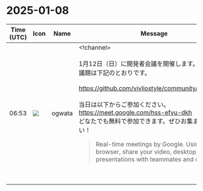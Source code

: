 # 2025-01-08

|Time (UTC)|Icon|Name|Message|
|---|---|---|---|
|06:53|![](https://avatars.slack-edge.com/2019-11-22/845042642576_070441337abaca9fb7b3_72.png)|ogwata|<!channel><br><br>1月12日（日）に開発者会議を開催します。<br>議題は下記のとおりです。<br><br><https://github.com/vivliostyle/community/issues/135><br><br>当日は以下からご参加ください。<br><https://meet.google.com/hss-efyu-dkh><br>どなたでも無料で参加できます。ぜひお集まりください！<br><blockquote>Real-time meetings by Google. Using your browser, share your video, desktop, and presentations with teammates and customers.</blockquote><br><blockquote>| date                 | time        | location |<br>| -------------------- | ----------- | -------- |<br>| January 12, 2025 JST | 14:00_16:00 | Online   |<br><br>• Meeting Log<br><br>*Agenda*<br><br>• *Vivliostyle.js*（<https://github.com/MurakamiShinyu|@MurakamiShinyu>）  <br>   • 前月からの報告と今後の予定<br>• *Vivliostyle CLI*（<https://github.com/spring-raining|@spring-raining>, <https://github.com/MurakamiShinyu|@MurakamiShinyu>）  <br>   • <https://github.com/vivliostyle/vivliostyle-cli/releases/tag/v9.0.0-next.1|v9.0.0-next.1><br>• Themes（[<https://github.com/spring-raining|@spring-raining>](<https://github.com/spring-raining%EF%BC%89|https://github.com/spring-raining）>  <br>   • @vivliostyle/theme-academic@2.0.0 <https://github.com/vivliostyle/themes/blob/main/packages/%40vivliostyle/theme-academic/CHANGELOG.md|Changelog>  <br>   • @vivliostyle/theme-base@2.0.0 <https://github.com/vivliostyle/themes/blob/main/packages/%40vivliostyle/theme-base/CHANGELOG.md|Changelog>  <br>   • @vivliostyle/theme-bunko@2.0.0 <https://github.com/vivliostyle/themes/blob/main/packages/%40vivliostyle/theme-bunko/CHANGELOG.md|Changelog>  <br>   • @vivliostyle/theme-epub3j@1.1.0 <https://github.com/vivliostyle/themes/blob/main/packages/%40vivliostyle/theme-epub3j/CHANGELOG.md|Changelog>  <br>   • @vivliostyle/theme-gutenberg@2.0.0 <https://github.com/vivliostyle/themes/blob/main/packages/%40vivliostyle/theme-gutenberg/CHANGELOG.md|Changelog>  <br>   • @vivliostyle/theme-slide@2.0.0 <https://github.com/vivliostyle/themes/blob/main/packages/%40vivliostyle/theme-slide/CHANGELOG.md|Changelog>  <br>   • @vivliostyle/theme-techbook@2.0.0 <https://github.com/vivliostyle/themes/blob/main/packages/%40vivliostyle/theme-techbook/CHANGELOG.md|Changelog><br>• <http://gihyo.jp|gihyo.jp> Web連載について（<https://github.com/u1f992|@u1f992>）  <br>   • 進捗の報告（<https://vivliostyle.slack.com/team/UAE8V83GA|@shinyu>, <https://vivliostyle.slack.com/team/U065D5QUH60|@yamahige>）<br>• その他<br>• 次回日程<br><br>*Members*<br><br>• <https://github.com/MurakamiShinyu|@MurakamiShinyu><br>• <https://github.com/ogwata|@ogwata><br>• <https://github.com/spring-raining|@spring-raining><br>• <https://github.com/yamasy1549|@yamasy1549><br>• <https://github.com/lwohtsu|@lwohtsu><br>• <https://github.com/macneko-ayu|@macneko-ayu><br>• <https://github.com/u1f992|@u1f992><br>• <https://github.com/akabekobeko|@akabekobeko> (Scribe)</blockquote>|
